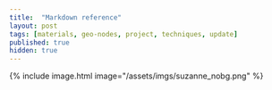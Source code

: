 ```yaml
---
title:  "Markdown reference"
layout: post
tags: [materials, geo-nodes, project, techniques, update]
published: true
hidden: true
---
```


{% include image.html image="/assets/imgs/suzanne_nobg.png" %}
